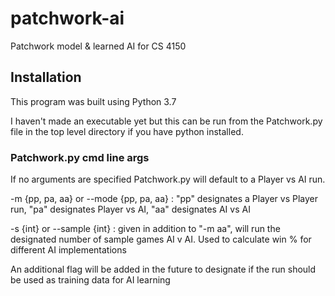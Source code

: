 # patchwork-ai
Patchwork model &amp; learned AI for CS 4150

## Installation
This program was built using Python 3.7

I haven't made an executable yet but this can be run from the Patchwork.py file in the top level directory if you have python installed.

### Patchwork.py cmd line args
If no arguments are specified Patchwork.py will default to a Player vs AI run.

-m {pp, pa, aa} or --mode {pp, pa, aa} : "pp" designates a Player vs Player run, "pa" designates Player vs AI, "aa" designates AI vs AI

-s {int} or --sample {int} : given in addition to "-m aa", will run the designated number of sample games AI v AI. Used to calculate win % for different AI implementations

An additional flag will be added in the future to designate if the run should be used as training data for AI learning
